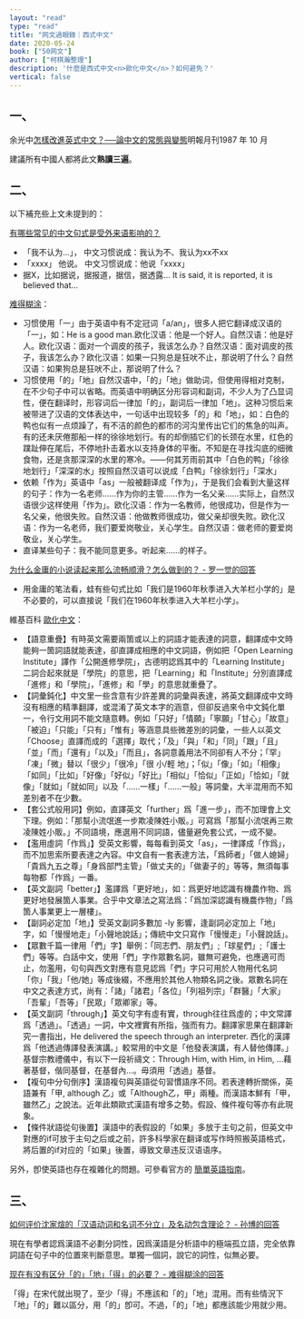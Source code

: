 ```yaml
---
layout: "read"
type: "read"
title: "网文過眼錄｜西式中文"
date: 2020-05-24
book: ["50网文"]
author: ["柯棋瀚整理"]
description: '什麼是西式中文<n>歐化中文</n>？如何避免？'
vertical: false
---
```


## 一、

余光中<v>[怎樣改進英式中文？──論中文的常態與變態]([https://news.mingpao.com/ins/%E6%96%87%E6%91%98/article/20171215/s00022/1513328994116/%E6%80%8E%E6%A8%A3%E6%94%B9%E9%80%B2%E8%8B%B1%E5%BC%8F%E4%B8%AD%E6%96%87-%E2%94%80%E2%94%80%E8%AB%96%E4%B8%AD%E6%96%87%E7%9A%84%E5%B8%B8%E6%85%8B%E8%88%87%E8%AE%8A%E6%85%8B%EF%BC%88%E6%96%87-%E4%BD%99%E5%85%89%E4%B8%AD%EF%BC%89](https://news.mingpao.com/ins/文摘/article/20171215/s00022/1513328994116/怎樣改進英式中文-──論中文的常態與變態<n>文-余光中</n>))</v><n><v>明報月刊</v>1987 年 10 月</n>

建議所有中國人都將此文**熟讀三遍**。

## 二、

以下補充些上文未提到的：

[有哪些常见的中文句式是受外来语影响的？](https://www.zhihu.com/question/19931430/answer/355134272)

- 「我不认为...」， 中文习惯说成：我认为不、我认为xx不xx
- 「xxxx」 他说。 中文习惯说成：他说「xxxx」
- 据X，比如据说，据报道，据信，据透露... It is said, it is reported, it is believed that... 

[难得糊涂](https://www.zhihu.com/people/nan-de-hu-tu-83-91)：

- 习惯使用「一」由于英语中有不定冠词「a/an」，很多人把它翻译成汉语的「一」，如：He is a good man.欧化汉语：他是一个好人。自然汉语：他是好人。欧化汉语：面对一个调皮的孩子，我该怎么办？自然汉语：面对调皮的孩子，我该怎么办？欧化汉语：如果一只狗总是狂吠不止，那说明了什么？自然汉语：如果狗总是狂吠不止，那说明了什么？
- 习惯使用「的」「地」自然汉语中，「的」「地」做助词，但使用得相对克制，在不少句子中可以省略。而英语中明确区分形容词和副词，不少人为了凸显词性，便在翻译时，形容词后一律加「的」，副词后一律加「地」。这种习惯后来被带进了汉语的文体表达中，一句话中出现较多「的」和「地」，如：白色的鸭也似有一点烦躁了，有不洁的颜色的都市的河沟里传出它们的焦急的叫声。有的还未厌倦那船一样的徐徐地划行。有的却倒插它们的长颈在水里，红色的蹼趾伸在尾后，不停地扑击着水以支持身体的平衡。不知是在寻找沟底的细微食物，还是贪那深深的水里的寒冷。——何其芳<v>雨前</v>其中「白色的鸭」「徐徐地划行」「深深的水」按照自然汉语可以说成「白鸭」「徐徐划行」「深水」
- 依赖「作为」英语中「as」一般被翻译成「作为」，于是我们会看到大量这样的句子：作为一名老师……作为你的主管……作为一名父亲……实际上，自然汉语很少这样使用「作为」。欧化汉语：作为一名教师，他很成功，但是作为一名父亲，他很失败。自然汉语：他做教师很成功，做父亲却很失败。欧化汉语：作为一名老师，我们要爱岗敬业，关心学生。自然汉语：做老师的要爱岗敬业，关心学生。
- 直译某些句子：我不能同意更多。听起来……的样子。

[为什么金庸的小说读起来那么流畅顺滑？怎么做到的？ - 罗一觉的回答](https://www.zhihu.com/question/274580830/answer/375987396)

- 用金庸的笔法看，<v>蛙</v>有些句式比如「我们是1960年秋季进入大羊栏小学的」是不必要的，可以直接说「我们在1960年秋季进入大羊栏小学」。

維基百科 [歐化中文](https://zh.wikipedia.org/wiki/歐化中文)：

- 【語意重疊】有時英文需要兩箇或以上的詞語才能表達的詞意，翻譯成中文時能夠一箇詞語就能表達，卻直譯成相應的中文詞語，例如把「Open Learning Institute」譯作「公開進修學院」，古德明認爲其中的「Learning Institute」二詞合起來就是「學院」的意思，把「Learning」和「Institute」分別直譯成「進修」和「學院」，「進修」和「學」的意思就重疊了。
- 【詞彙鈍化】中文里一些含意有少許差異的詞彙與表達，將英文翻譯成中文時沒有相應的精準翻譯，或混淆了英文本字的涵意，但卻反過來令中文鈍化單一，令行文用詞不能文隨意轉。例如「只好」「情願」「寧願」「甘心」「故意」「被迫」「只能」「只有」「惟有」等涵意具些微差別的詞彙，一些人以英文「Choose」直譯而成的「選擇」取代；「及」「與」「和」「同」「跟」「且」「並」「而」「還有」「以及」「而且」，各詞意義用法不同卻有人不分；「罕」「凍」「微」替以「很少」「很冷」「很 小/輕 地」；「似」「像」「如」「相像」「如同」「比如」「好像」「好似」「好比」「相似」「恰似」「正如」「恰如」「就像」「就如」「就如同」以及「<n></n>……一樣」「<n></n>……一般」等詞彙，大半混用而不知差別者不在少數。
- 【套公式般用詞】例如，直譯英文「further」爲「進一步」，而不加理會上文下理。例如：「那幫小流氓進一步欺凌陳姓小販。」可寫爲「那幫小流氓再三欺凌陳姓小販。」不同語境，應選用不同詞語，儘量避免套公式，一成不變。
- 【濫用虛詞「作爲」】受英文影響，每每看到英文「as」，一律譯成「作爲」，而不加思索所要表達之內容。中文自有一套表達方法，「爲師者」「做人媳婦」「貴爲九五之尊」「身爲部門主管」「做丈夫的」「做妻子的」等等，無須每事每物都「作爲」一番。
- 【英文副詞「better」】濫譯爲「更好地」，如：爲更好地認識有機農作物、爲更好地發展箇人事業。合乎中文章法之寫法爲：「爲加深認識有機農作物」「爲箇人事業更上一層樓」。
- 【副詞必定加「地」】受英文副詞多數加 -ly 影響，逢副詞必定加上「地」字，如「慢慢地走」「小聲地說話」；傳統中文只寫作「慢慢走」「小聲說話」。
- 【眾數千篇一律用「們」字】舉例：「同志們、朋友們」;「球星們」;「護士們」等等。白話中文，使用「們」字作眾數名詞，雖無可避免，也應適可而止，勿濫用，句句與西文對應<n>有意見認爲「們」字只可用於人物用代名詞「你」「我」「他/她」等成後綴，不應用於其他人物類名詞之後</n>。眾數名詞在中文之表達方式，尚有：「諸」「諸君」「各位」「列祖列宗」「群醫」「大家」「吾輩」「吾等」「民眾」「眾卿家」等。
- 【英文副詞「through」】英文句字有虛有實，through往往爲虛的；中文常譯爲「透過」。「透過」一詞，中文裡實有所指，強而有力。翻譯家思果在<v>翻譯新究</v>一書指出，He delivered the speech through an interpreter. 西化的漢譯爲「他透過傳譯發表演講。」較常用的中文是「他發表演講，有人替他傳譯。」基督宗教禮儀中，有以下一段祈禱文：Through Him, with Him, in Him, ...藉著基督，偕同基督，在基督內...。毋須用「透過」基督。
- 【複句中分句倒序】漢語複句與英語從句習慣語序不同。若表達轉折關係，英語兼有「甲, although 乙」或「Although乙，甲」兩種。而漢語本鮮有「甲，雖然乙」之說法。近年此類歐式漢語有增多之勢。假設、條件複句等亦有此現象。
- 【條件狀語從句後置】漢語中的表假設的「如果」多放于主句之前，但英文中對應的if可放于主句之后或之前，許多科學家在翻译或写作時照搬英語格式，將后置的if对应的「如果」後置，導致文章违反汉语语序。

另外，卽使英語也存在複雜化的問題。可參看官方的 [簡單英語指南](https://www.plainlanguage.gov/guidelines/words/use-simple-words-phrases/ )。

## 三、

[如何评价沈家煊的「汉语动词和名词不分立」及名动包含理论？ - 孙博的回答]( https://www.zhihu.com/question/35267276/answer/62122281)

現在有學者認爲漢語不必劃分詞性，因爲漢語是分析語中的極端孤立語，完全依靠詞語在句子中的位置來判斷意思。單獨一個詞，說它的詞性，似無必要。

[现在有没有区分「的」「地」「得」的必要？ - 难得糊涂的回答](https://www.zhihu.com/question/33494047/answer/827764138)

「得」在宋代就出現了，至少「得」不應該和「的」「地」混用。而有些情況下「地」「的」難以區分，用「的」卽可。不過，「的」「地」都應該能少用就少用。